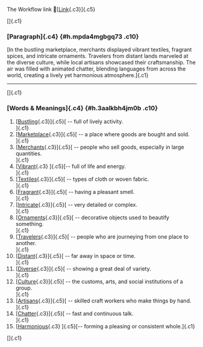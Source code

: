 The Workflow link
👏[[Link](https://www.google.com/url?q=http://www.google.com&sa=D&source=editors&ust=1757873798340835&usg=AOvVaw15DOw4FIQU_kY-WHsR0V2B){.c3}]{.c5}

[]{.c1}

### [Paragraph]{.c4} {#h.mpda4mgbgq73 .c10}

[In the bustling marketplace, merchants displayed vibrant textiles,
fragrant spices, and intricate ornaments. Travelers from distant lands
marveled at the diverse culture, while local artisans showcased their
craftsmanship. The air was filled with animated chatter, blending
languages from across the world, creating a lively yet harmonious
atmosphere.]{.c1}

------------------------------------------------------------------------

[]{.c1}

### [Words & Meanings]{.c4} {#h.3aalkbh4jm0b .c10}

1.  [[Bustling](https://www.google.com/url?q=http://www.google.com&sa=D&source=editors&ust=1757873798342029&usg=AOvVaw2tDUGz86RrKzv1UGIt6Fk1){.c3}]{.c5}[ --
    full of lively activity.\
    ]{.c1}
2.  [[Marketplace](https://www.google.com/url?q=http://www.google.com&sa=D&source=editors&ust=1757873798342230&usg=AOvVaw3LBj5NPv6E3L1BMcAkOFn5){.c3}]{.c5}[ --
    a place where goods are bought and sold.\
    ]{.c1}
3.  [[Merchants](https://www.google.com/url?q=http://www.google.com&sa=D&source=editors&ust=1757873798342404&usg=AOvVaw1LxB3Hm2OtlJXlyGTC2vWF){.c3}]{.c5}[ --
    people who sell goods, especially in large quantities.\
    ]{.c1}
4.  [[Vibrant](https://www.google.com/url?q=http://www.google.com&sa=D&source=editors&ust=1757873798342601&usg=AOvVaw0wWaKzUcmHWvhhfqlGxDod){.c3}
    ]{.c5}[-- full of life and energy.\
    ]{.c1}
5.  [[Textiles](https://www.google.com/url?q=http://www.google.com&sa=D&source=editors&ust=1757873798342767&usg=AOvVaw2ICbfKLj_gUQFLZ1-fRy3G){.c3}]{.c5}[ --
    types of cloth or woven fabric.\
    ]{.c1}
6.  [[Fragrant](https://www.google.com/url?q=http://www.google.com&sa=D&source=editors&ust=1757873798342987&usg=AOvVaw2eiVKSB23FQ0lv3cjmrEbg){.c3}]{.c5}[ --
    having a pleasant smell.\
    ]{.c1}
7.  [[Intricate](https://www.google.com/url?q=http://www.google.com&sa=D&source=editors&ust=1757873798343133&usg=AOvVaw3wdnF0SodCcI97w_Z_VT6S){.c3}]{.c5}[ --
    very detailed or complex.\
    ]{.c1}
8.  [[Ornaments](https://www.google.com/url?q=http://www.google.com&sa=D&source=editors&ust=1757873798343297&usg=AOvVaw0bHmOHmY7o0jCMXcq_Of-H){.c3}]{.c5}[ --
    decorative objects used to beautify something.\
    ]{.c1}
9.  [[Travelers](https://www.google.com/url?q=http://www.google.com&sa=D&source=editors&ust=1757873798343483&usg=AOvVaw1LIKlGxcJ9TCH818mcU6-6){.c3}]{.c5}[ --
    people who are journeying from one place to another.\
    ]{.c1}
10. [[Distant](https://www.google.com/url?q=http://www.google.com&sa=D&source=editors&ust=1757873798343661&usg=AOvVaw24otRR4i0LzU-fpA25roi6){.c3}]{.c5}[ --
    far away in space or time.\
    ]{.c1}
11. [[Diverse](https://www.google.com/url?q=http://www.google.com&sa=D&source=editors&ust=1757873798343816&usg=AOvVaw2Yt_Pago91UNOwAAhKQhiK){.c3}]{.c5}[ --
    showing a great deal of variety.\
    ]{.c1}
12. [[Culture](https://www.google.com/url?q=http://www.google.com&sa=D&source=editors&ust=1757873798343969&usg=AOvVaw2UQLPlDntfkg4PYyRx8Dfz){.c3}]{.c5}[ --
    the customs, arts, and social institutions of a group.\
    ]{.c1}
13. [[Artisans](https://www.google.com/url?q=http://www.google.com&sa=D&source=editors&ust=1757873798344170&usg=AOvVaw1VhIXwpWtFpbHho8pqhZtp){.c3}]{.c5}[ --
    skilled craft workers who make things by hand.\
    ]{.c1}
14. [[Chatter](https://www.google.com/url?q=http://www.google.com&sa=D&source=editors&ust=1757873798344355&usg=AOvVaw0_ZdeCyGId0i5uhNfX-jkr){.c3}]{.c5}[ --
    fast and continuous talk.\
    ]{.c1}
15. [[Harmonious](https://www.google.com/url?q=http://www.google.com&sa=D&source=editors&ust=1757873798344532&usg=AOvVaw3bPIQm_c76uexBdsBX16pt){.c3}
    ]{.c5}[-- forming a pleasing or consistent whole.]{.c1}

[]{.c1}
